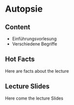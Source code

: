 # Autopsie

## Content

- Einführungsvorlesung
- Verschiedene Begriffe

## Hot Facts

Here are facts about the lecture

## Lecture Slides

Here come the lecture Slides